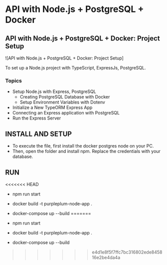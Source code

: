 # API with Node.js + PostgreSQL + Docker

## API with Node.js + PostgreSQL + Docker: Project Setup

![API with Node.js + PostgreSQL + Docker: Project Setup]

To set up a Node.js project with TypeScript, ExpressJs, PostgreSQL. 

### Topics

- Setup Node.js with Express, PostgreSQL
    - Creating PostgreSQL Database with Docker
    - Setup Environment Variables with Dotenv
- Initialize a New TypeORM Express App
- Connecting an Express application with PostgreSQL
- Run the Express Server

## INSTALL AND SETUP
- To execute the file, first install the docker postgres node on your PC. 
- Then, open the folder and install npm. Replace the credentials with your database. 


## RUN
<<<<<<< HEAD
- npm run start

- docker build -t purpleplum-node-app .

- docker-compose up --build
=======
- npm run start

- docker build -t purpleplum-node-app .

- docker-compose up --build
>>>>>>> e4d1e8f5f7ffc7bc316802ede845816e2be4da4a
